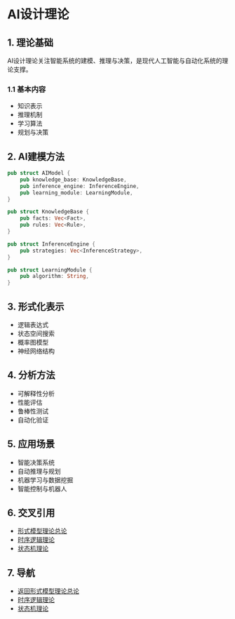 # AI设计理论

## 1. 理论基础

AI设计理论关注智能系统的建模、推理与决策，是现代人工智能与自动化系统的理论支撑。

### 1.1 基本内容

- 知识表示
- 推理机制
- 学习算法
- 规划与决策

## 2. AI建模方法

```rust
pub struct AIModel {
    pub knowledge_base: KnowledgeBase,
    pub inference_engine: InferenceEngine,
    pub learning_module: LearningModule,
}

pub struct KnowledgeBase {
    pub facts: Vec<Fact>,
    pub rules: Vec<Rule>,
}

pub struct InferenceEngine {
    pub strategies: Vec<InferenceStrategy>,
}

pub struct LearningModule {
    pub algorithm: String,
}
```

## 3. 形式化表示

- 逻辑表达式
- 状态空间搜索
- 概率图模型
- 神经网络结构

## 4. 分析方法

- 可解释性分析
- 性能评估
- 鲁棒性测试
- 自动化验证

## 5. 应用场景

- 智能决策系统
- 自动推理与规划
- 机器学习与数据挖掘
- 智能控制与机器人

## 6. 交叉引用

- [形式模型理论总论](00-形式模型理论总论.md)
- [时序逻辑理论](04-时序逻辑理论.md)
- [状态机理论](03-状态机理论.md)

## 7. 导航

- [返回形式模型理论总论](00-形式模型理论总论.md)
- [时序逻辑理论](04-时序逻辑理论.md)
- [状态机理论](03-状态机理论.md)
